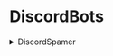 # DiscordBots

<details>
<summary>DiscordSpamer</summary> 

## !WARNING!
This tool is just for improve your programming knowledge, so nothing abuse of this program is not related to the developer!

## Code review:
Enter the token of your discard bot here.
```py
token = "token"
```

Specify here the Id of the channel where the spam should start.
```py
channel = client.get_channel(id)
```

Enter the text the bot should spam here.
```py
await channel.send("text")
```

#### Run the code and the spam bot is activated.

</details>
